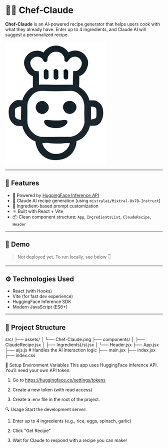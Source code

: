 # 👨‍🍳 Chef-Claude

**Chef-Claude** is an AI-powered recipe generator that helps users cook with what they already have. Enter up to 4 ingredients, and Claude AI will suggest a personalized recipe.

![Chef Claude Preview](./src/assets/Chef-Claude.png)

---

## 🚀 Features

- 🧠 Powered by [HuggingFace Inference API](https://huggingface.co/inference-api)
- 🤖 Claude AI recipe generation (using `mistralai/Mixtral-8x7B-Instruct`)
- 🥕 Ingredient-based prompt customization
- ⚛️ Built with React + Vite
- 📦 Clean component structure: `App`, `IngredientsList`, `ClaudeRecipe`, `Header`

---

## 🧪 Demo

> Not deployed yet. To run locally, see below 👇

---

## ⚙️ Technologies Used

- React (with Hooks)
- Vite (for fast dev experience)
- HuggingFace Inference SDK
- Modern JavaScript (ES6+)

---

## 📁 Project Structure

src/
├── assets/
│ └── Chef-Claude.png
├── components/
│ ├── ClaudeRecipe.jsx
│ ├── IngredientsList.jsx
│ └── Header.jsx
├── App.jsx
├── aijs.js # Handles the AI interaction logic
├── main.jsx
├── index.jsx
├── index.css

🧠 Setup Environment Variables
This app uses HuggingFace Inference API. You’ll need your own API token.

1. Go to https://huggingface.co/settings/tokens

2. Create a new token (with read access)

3. Create a .env file in the root of the project.


🔍 Usage
Start the development server:

1. Enter up to 4 ingredients (e.g., rice, eggs, spinach, garlic)

2. Click "Get Recipe"

3. Wait for Claude to respond with a recipe you can make!
